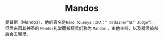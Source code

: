<center><h1>Mandos</h1></center>

曼督斯（Mandos），他的真名是`Námo（Quenya；IPA：“ Ordainer”或“ Judge”）`，但后来因其神圣的 `Mandos`礼堂而被精灵们称为 `Mandos` ，由他主持，以及精灵被杀后会去哪里。


